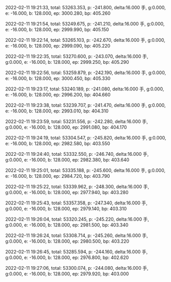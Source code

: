 2022-02-11 19:21:33, total: 53263.353, p: -241.800, delta:16.000 手, g:0.000, e: -16.000, b: 128.000, ep: 3000.280, bp: 405.260

2022-02-11 19:21:54, total: 53249.675, p: -241.210, delta:16.000 手, g:0.000, e: -16.000, b: 128.000, ep: 2999.990, bp: 405.150

2022-02-11 19:22:14, total: 53265.103, p: -242.670, delta:16.000 手, g:0.000, e: -16.000, b: 128.000, ep: 2999.090, bp: 405.220

2022-02-11 19:22:35, total: 53270.600, p: -243.070, delta:16.000 手, g:0.000, e: -16.000, b: 128.000, ep: 2999.250, bp: 405.290

2022-02-11 19:22:56, total: 53259.879, p: -242.190, delta:16.000 手, g:0.000, e: -16.000, b: 128.000, ep: 3000.450, bp: 405.330

2022-02-11 19:23:17, total: 53240.189, p: -241.080, delta:16.000 手, g:0.000, e: -16.000, b: 128.000, ep: 2996.200, bp: 404.660

2022-02-11 19:23:38, total: 53239.707, p: -241.470, delta:16.000 手, g:0.000, e: -16.000, b: 128.000, ep: 2993.010, bp: 404.310

2022-02-11 19:23:59, total: 53231.556, p: -242.280, delta:16.000 手, g:0.000, e: -16.000, b: 128.000, ep: 2991.080, bp: 404.170

2022-02-11 19:24:19, total: 53304.547, p: -245.820, delta:16.000 手, g:0.000, e: -16.000, b: 128.000, ep: 2982.580, bp: 403.550

2022-02-11 19:24:40, total: 53332.550, p: -246.740, delta:16.000 手, g:0.000, e: -16.000, b: 128.000, ep: 2982.380, bp: 403.640

2022-02-11 19:25:01, total: 53335.188, p: -245.600, delta:16.000 手, g:0.000, e: -16.000, b: 128.000, ep: 2984.720, bp: 403.790

2022-02-11 19:25:22, total: 53339.962, p: -248.300, delta:16.000 手, g:0.000, e: -16.000, b: 128.000, ep: 2977.940, bp: 403.280

2022-02-11 19:25:43, total: 53357.358, p: -247.340, delta:16.000 手, g:0.000, e: -16.000, b: 128.000, ep: 2979.140, bp: 403.310

2022-02-11 19:26:04, total: 53320.245, p: -245.220, delta:16.000 手, g:0.000, e: -16.000, b: 128.000, ep: 2981.500, bp: 403.340

2022-02-11 19:26:24, total: 53308.714, p: -245.260, delta:16.000 手, g:0.000, e: -16.000, b: 128.000, ep: 2980.500, bp: 403.220

2022-02-11 19:26:45, total: 53285.594, p: -244.160, delta:16.000 手, g:0.000, e: -16.000, b: 128.000, ep: 2976.800, bp: 402.620

2022-02-11 19:27:06, total: 53300.074, p: -244.080, delta:16.000 手, g:0.000, e: -16.000, b: 128.000, ep: 2979.920, bp: 403.000